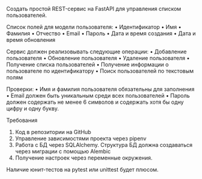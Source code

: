 Создать простой REST-сервис на FastAPI для управления списком пользователей. 
 
Список полей для модели пользователя: 
• Идентификатор 
• Имя 
• Фамилия 
• Отчество 
• Email 
• Пароль 
• Дата и время создания 
• Дата и время обновления 
 
Сервис должен реализовывать следующие операции: 
• Добавление пользователя 
• Обновление пользователя 
• Удаление пользователя 
• Получение списка пользователей 
• Получение информации о пользователе по идентификатору 
• Поиск пользователей по текстовым полям 
 
Проверки: 
• Имя и фамилия пользователя обязательны для заполнения 
• Email должен быть уникальным среди всех пользователей 
• Пароль должен содержать не менее 6 символов и содержать хотя бы одну цифру и 
одну букву. 
 
Требования 
1. Код в репозитории на GitHub 
2. Управление зависимостями проекта через pipenv 
3. Работа с БД через SQLAlchemy. Структура БД должна создаваться через миграции с 
помощью Alembic 
4. Получение настроек через переменные окружения. 
 
Наличие юнит-тестов на pytest или unittest будет плюсом. 
